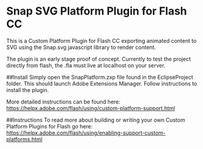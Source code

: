 Snap SVG Platform Plugin for Flash CC
=====================================

This is a Custom Platform Plugin for Flash CC exporting animated content to SVG using the Snap.svg javascript library to render content.

The plugin is an early stage proof of concept. Currently to test the project directly from flash, the .fla must live at localhost on your server.

##Install
Simply open the SnapPlatform.zxp file found in the EclipseProject folder. This should launch Adobe Extensions Manager. Follow instructions to install the plugin.

More detailed instructions can be found here:
https://helpx.adobe.com/flash/using/custom-platform-support.html

##Instructions
To read more about building or writing your own Custom Platform Plugins for Flash go here:
https://helpx.adobe.com/flash/using/enabling-support-custom-platforms.html
